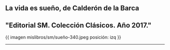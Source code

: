 ## La vida es sueño, de Calderón de la Barca
## "Editorial SM. Colección Clásicos. Año 2017."

{{ imagen mislibros/sm/sueño-340.jpeg posición: izq }}

---

